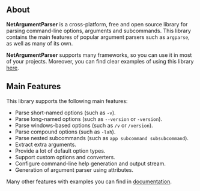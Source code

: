 ## About
**NetArgumentParser** is a cross-platform, free and open source library for parsing command-line options, arguments and subcommands. This library contains the main features of popular argument parsers such as `argparse`, as well as many of its own.

**NetArgumentParser** supports many frameworks, so you can use it in most of your projects. Moreover, you can find clear examples of using this library [here](https://github.com/yakovypg/NetArgumentParser/blob/main/Examples).

## Main Features
This library supports the following main features:
- Parse short-named options (such as `-v`).
- Parse long-named options (such as `--version` or `-version`).
- Parse windows-based options (such as `/v` or `/version`).
- Parse compound options (such as `-lah`).
- Parse nested subcommands (such as `app subcommand subsubcommand`).
- Extract extra arguments.
- Provide a lot of default option types.
- Support custom options and converters.
- Configure command-line help generation and output stream.
- Generation of argument parser using attributes.

Many other features with examples you can find in [documentation](https://github.com/yakovypg/NetArgumentParser/blob/main/DOCUMENTATION.md).
